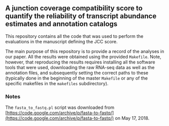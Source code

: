 ## A junction coverage compatibility score to quantify the reliability of transcript abundance estimates and annotation catalogs

This repository contains all the code that was used to perform the evaluations in the manuscript defining the JCC score. 

The main purpose of this repository is to provide a record of the analyses in our paper. All the results were obtained using the provided `Makefile`. Note, however, that reproducing the results requires installing all the software tools that were used, downloading the raw RNA-seq data as well as the annotation files, and subsequently setting the correct paths to these (typically done in the beginning of the master `Makefile` or any of the specific makefiles in the `makefiles` subdirectory).

### Notes
The `fasta_to_fastq.pl` script was downloaded from [https://code.google.com/archive/p/fasta-to-fastq/](https://code.google.com/archive/p/fasta-to-fastq/) on May 17, 2018.